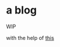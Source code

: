 # a blog

WIP

with the help of [this](https://nicolas.perriault.net/code/2012/dead-easy-yet-powerful-static-website-generator-with-flask/)
